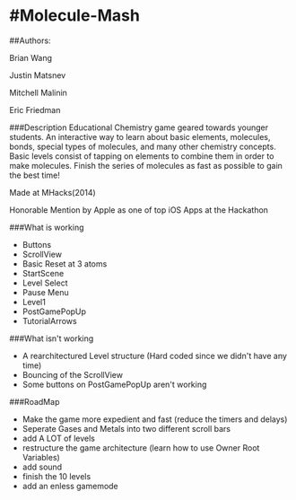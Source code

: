 #Molecule-Mash
=============
##Authors: 

Brian Wang

Justin Matsnev

Mitchell Malinin

Eric Friedman


###Description
 Educational Chemistry game geared towards younger students. An interactive way to learn about basic elements, molecules, bonds, special types of molecules, and many other chemistry concepts. Basic levels consist of tapping on elements to combine them in order to make molecules. Finish the series of molecules as fast as possible to gain the best time!

 Made at MHacks(2014)
 
 Honorable Mention by Apple as one of top iOS Apps at the Hackathon







###What is working
 - Buttons
 - ScrollView
 - Basic Reset at 3 atoms
 - StartScene
 - Level Select
 - Pause Menu
 - Level1
 - PostGamePopUp
 - TutorialArrows

###What isn't working
 - A rearchitectured Level structure (Hard coded since we didn't have any time)
 - Bouncing of the ScrollView
 - Some buttons on PostGamePopUp aren't working

###RoadMap
 - Make the game more expedient and fast (reduce the timers and delays)
 - Seperate Gases and Metals into two different scroll bars
 - add A LOT of levels
 - restructure the game architecture (learn how to use Owner Root Variables)
 - add sound
 - finish the 10 levels
 - add an enless gamemode


